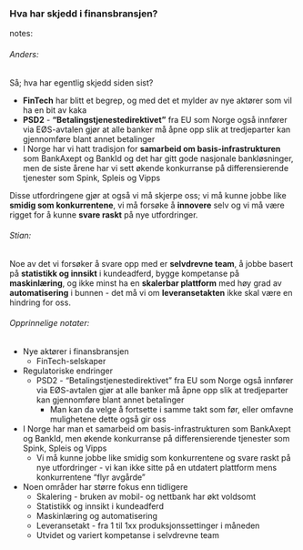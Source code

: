 ### Hva har skjedd i finansbransjen?


notes:
###### Anders:
Så; hva har egentlig skjedd siden sist?
* **FinTech** har blitt et begrep, og med det et mylder av nye aktører som vil ha en bit av kaka
* **PSD2** - **“Betalingstjenestedirektivet”** fra EU som Norge også innfører via EØS-avtalen gjør at alle banker må åpne opp slik at tredjeparter kan gjennomføre blant annet betalinger
* I Norge har vi hatt tradisjon for **samarbeid om basis-infrastrukturen** som BankAxept og BankId og det har gitt gode nasjonale bankløsninger, men de siste årene har vi sett økende konkurranse på differensierende tjenester som Spink, Spleis og Vipps

Disse utfordringene gjør at også vi må skjerpe oss; vi må kunne jobbe like **smidig som konkurrentene**, vi må forsøke å **innovere** selv og vi må være rigget for å kunne **svare raskt** på nye utfordringer. 

###### Stian:
Noe av det vi forsøker å svare opp med er **selvdrevne team**, å jobbe basert på **statistikk og innsikt** i kundeadferd, bygge kompetanse på **maskinlæring**, og ikke minst ha en **skalerbar plattform** med høy grad av **automatisering** i bunnen - det må vi om **leveransetakten** ikke skal være en hindring for oss.


###### Opprinnelige notater:

* Nye aktører i finansbransjen
  * FinTech-selskaper
* Regulatoriske endringer
  * PSD2 - “Betalingstjenestedirektivet” fra EU som Norge også innfører via EØS-avtalen gjør at alle banker må åpne opp slik at tredjeparter kan gjennomføre blant annet betalinger
    * Man kan da velge å fortsette i samme takt som før, eller omfavne mulighetene dette også gir oss
* I Norge har man et samarbeid om basis-infrastrukturen som BankAxept og BankId, men økende konkurranse på differensierende tjenester som Spink, Spleis og Vipps
  * Vi må kunne jobbe like smidig som konkurrentene og svare raskt på nye utfordringer - vi kan ikke sitte på en utdatert plattform mens konkurrentene “flyr avgårde”
* Noen områder har større fokus enn tidligere
  * Skalering - bruken av mobil- og nettbank har økt voldsomt
  * Statistikk og innsikt i kundeadferd
  * Maskinlæring og automatisering
  * Leveransetakt - fra 1 til 1xx produksjonssettinger i måneden
  * Utvidet og variert kompetanse i selvdrevne team

